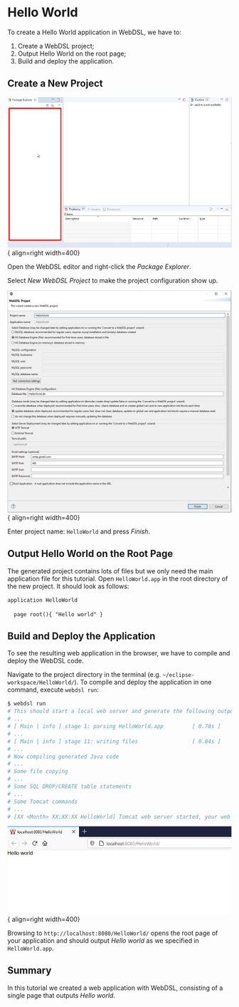 # Hello World

To create a Hello World application in WebDSL, we have to:

1. Create a WebDSL project;
2. Output Hello World on the root page;
3. Build and deploy the application.

## Create a New Project

![Package Explorer](/assets/images/tutorials/hello-world/package-explorer.jpg){ align=right width=400}

Open the WebDSL editor and right-click the _Package Explorer_.

Select _New WebDSL Project_ to make the project configuration show up.</span>

<div style="clear: both;" />

![Project Configuration](/assets/images/tutorials/hello-world/webdsl-project-name.jpg){ align=right width=400}

Enter project name: `HelloWorld` and press _Finish_.

<div style="clear: both;" />

## Output Hello World on the Root Page

The generated project contains lots of files but we only need the main application file for this tutorial. Open `HelloWorld.app` in the root directory of the new project. It should look as follows:

```
application HelloWorld

  page root(){ "Hello world" }
```

## Build and Deploy the Application

To see the resulting web application in the browser, we have to compile and deploy the WebDSL code.

Navigate to the project directory in the terminal (e.g. `~/eclipse-workspace/HelloWorld/`). To compile and deploy the application in one command, execute `webdsl run`:

```bash
$ webdsl run
# This should start a local web server and generate the following output:
# ...
# [ Main | info ] stage 1: parsing HelloWorld.app         [ 0.78s ]
# ...
# [ Main | info ] stage 11: writing files                 [ 0.04s ]
# ...
# Now compiling generated Java code
# ...
# Some file copying
# ...
# Some SQL DROP/CREATE table statements
# ...
# Some Tomcat commands
# ...
# [XX <Month> XX:XX:XX HelloWorld] Tomcat web server started, your web application is available at http://localhost:8080/HelloWorld. Press ctrl+c to stop the web server.
```

<div style="clear: both;" />

![Hello World in Browser](/assets/images/tutorials/hello-world/hello-world-in-browser.jpg){ align=right width=400}

Browsing to `http://localhost:8080/HelloWorld/` opens the root page of your application and should output _Hello world_ as we specified in `HelloWorld.app`.

<div style="clear: both;" />

## Summary

In this tutorial we created a web application with WebDSL, consisting of a single page that outputs _Hello world_.
